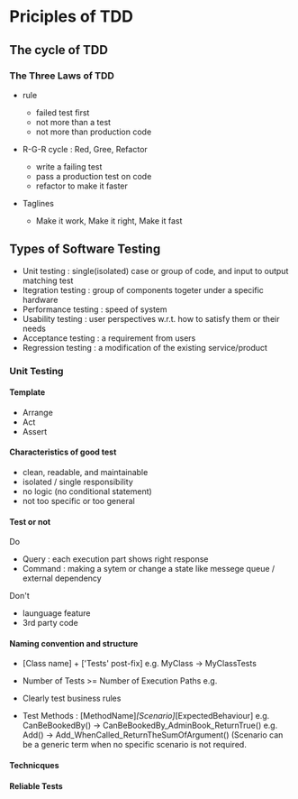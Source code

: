 # Priciples of TDD

## The cycle of TDD
### The Three Laws of TDD
- rule
  - failed test first
  - not more than a test
  - not more than production code
  
- R-G-R cycle : Red, Gree, Refactor
  - write a failing test
  - pass a production test on code
  - refactor to make it faster

- Taglines
  - Make it work, Make it right, Make it fast

## Types of Software Testing
- Unit testing : single(isolated) case or group of code, and input to output matching test
- Itegration testing : group of components togeter under a specific hardware
- Performance testing : speed of system
- Usability testing : user perspectives w.r.t. how to satisfy them or their needs
- Acceptance testing : a requirement from users
- Regression testing : a modification of the existing service/product

### Unit Testing 
#### Template
- Arrange
- Act
- Assert

#### Characteristics of good test
- clean, readable, and maintainable
- isolated / single responsibility
- no logic (no conditional statement)
- not too specific or too general

#### Test or not
Do
- Query : each execution part shows right response
- Command : making a sytem or change a state like messege queue / external dependency

Don't
- launguage feature
- 3rd party code

#### Naming convention and structure
- [Class name] + ['Tests' post-fix]
  e.g. MyClass -> MyClassTests
- Number of Tests >= Number of Execution Paths
  e.g.

- Clearly test business rules
- Test Methods : [MethodName]_[Scenario]_[ExpectedBehaviour]
  e.g. CanBeBookedBy() -> CanBeBookedBy_AdminBook_ReturnTrue()
  e.g. Add() -> Add_WhenCalled_ReturnTheSumOfArgument() (Scenario can be a generic term when no specific scenario is not required.

#### Technicques

#### Reliable Tests








